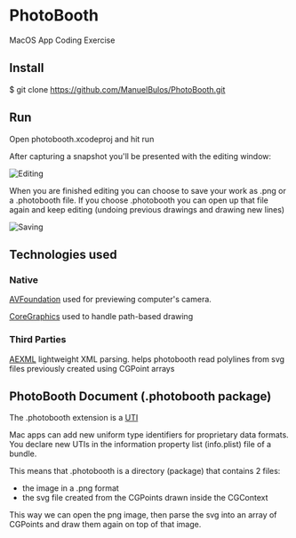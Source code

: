 # PhotoBooth
MacOS App Coding Exercise

## Install
$ git clone https://github.com/ManuelBulos/PhotoBooth.git

## Run
Open photobooth.xcodeproj and hit run


After capturing a snapshot you'll be presented with the editing window:

![Editing](/photobooth/Resources/editing.png?raw=true)

When you are finished editing you can choose to save your work as .png or a .photobooth file.
If you choose .photobooth you can open up that file again and keep editing (undoing previous drawings and drawing new lines)

![Saving](/photobooth/Resources/saving.png?raw=true)

## Technologies used
### Native
[AVFoundation](https://developer.apple.com/av-foundation/) used for previewing computer's camera.

[CoreGraphics](https://developer.apple.com/documentation/coregraphics/cgcontext) used to handle path-based drawing

### Third Parties
[AEXML](https://github.com/tadija/AEXML) lightweight XML parsing.
helps photobooth read polylines from svg files previously created using CGPoint arrays

## PhotoBooth Document (.photobooth package)
The .photobooth extension is a [UTI](https://developer.apple.com/library/archive/documentation/FileManagement/Conceptual/understanding_utis/understand_utis_declare/understand_utis_declare.html)

Mac apps can add new uniform type identifiers for proprietary data formats. You declare new UTIs in the information property list (info.plist) file of a bundle.

This means that .photobooth is a directory (package) that contains 2 files: 
- the image in a .png format
- the svg file created from the CGPoints drawn inside the CGContext

This way we can open the png image, then parse the svg into an array of CGPoints and draw them again on top of that image.
